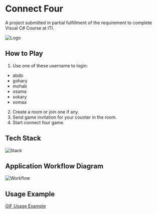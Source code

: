 
# Connect Four

A project submitted in partial fulfillment of the requirement to complete Visual C# Course at ITI.



![Logo](https://www.connect4.app/wp-content/themes/connect4/img/media/Connect4_logo_regular.png)


## How to Play

1. Use one of these username to login:
- abdo
- gohary
- mohab
- osama
- sokary
- somaa
2. Create a room or join one if any.
3. Send game invitation for your counter in the room.
4. Start connect four game.


## Tech Stack

![Stack](https://jacobajk.github.io/images/windowsform.jpg)

## Application Workflow Diagram

![Workflow](https://imgur.com/MPf0jNG.jpg)

## Usage Example

[GIF Usage Example](https://imgur.com/KaErjwA)

